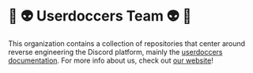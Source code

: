 # 👾 👽 Userdoccers Team 👽 👾

This organization contains a collection of repositories that center around reverse engineering the Discord platform, mainly the [userdoccers documentation](https://github.com/discord-userdoccers/discord-userdoccers). For more info about us, check out [our website](https://hoodnet.work)!
